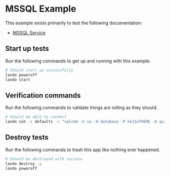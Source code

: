 MSSQL Example
=============

This example exists primarily to test the following documentation:

* [MSSQL Service](https://docs.devwithlando.io/tutorials/mssql.html)

Start up tests
--------------

Run the following commands to get up and running with this example.

```bash
# Should start up successfully
lando poweroff
lando start
```

Verification commands
---------------------

Run the following commands to validate things are rolling as they should.

```bash
# Should be able to connect
lando ssh -s defaults -c "sqlcmd -U sa -H database -P he11oTHERE -Q quit"
```

Destroy tests
-------------

Run the following commands to trash this app like nothing ever happened.

```bash
# Should be destroyed with success
lando destroy -y
lando poweroff
```
